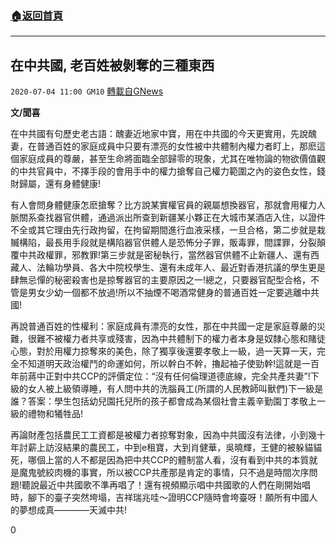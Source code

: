 ###  [:house:返回首頁](https://github.com/ourhimalayas/txt)
---

## 在中共國, 老百姓被剝奪的三種東西
`2020-07-04 11:00 GM10` [轉載自GNews](https://gnews.org/zh-hant/253987/)

**文/聞喜**

在中共國有句歷史老古語：醜妻近地家中寶，用在中共國的今天更實用，先說醜妻，在普通百姓的家庭成員中只要有漂亮的女性被中共體制內權力者盯上，那麽這個家庭成員的尊嚴，甚至生命將面臨全部歸零的現象，尤其在唯物論的物欲價值觀的中共官員中，不擇手段的會用手中的權力搶奪自己權力範圍之內的姿色女性，錢財歸屬，還有身體健康!

有人會問身體健康怎麽搶奪？比方說某實權官員的親屬想換器官，那就會用權力人脈關系查找器官供體，通過派出所查到新疆某小夥正在大城市某酒店入住，以證件不全或其它理由先行政拘留，在拘留期間進行血液采樣，一旦合格，第二步就是栽贓構陷，最長用手段就是構陷器官供體人是恐怖分子罪，販毒罪，間諜罪，分裂顛覆中共政權罪，邪教罪!第三步就是密秘執行，當然器官供體不止新疆人、還有西藏人、法輪功學員、各大中院校學生、還有未成年人、最近對香港抗議的學生更是肆無忌憚的秘密殺害也是掠奪器官的主要原因之一!總之，只要器官配型合格，不管是男女少幼一個都不放過!所以不抽煙不喝酒常健身的普通百姓一定要逃離中共國!

再說普通百姓的性權利：家庭成員有漂亮的女性，那在中共國一定是家庭尊嚴的災難，很難不被權力者共享或殘害，因為中共體制下的權力者本身是奴隸心態和賭徒心態，對於用權力掠奪來的美色，除了獨享後還要孝敬上一級，過一天算一天，完全不知道明天政治權鬥的命運如何，所以幹白不幹，擼起袖子使勁幹!這就是一百年前蔣中正對中共CCP的評價定位：“沒有任何倫理道德底線，完全共產共妻”!下級的女人被上級領導睡，有人問中共的洗腦員工(所謂的人民教師叫獸們)下一級是誰？答案：學生包括幼兒園托兒所的孩子都會成為某個社會主義辛勤園丁孝敬上一級的禮物和犧牲品!

再論財產包括農民工工資都是被權力者掠奪對象，因為中共國沒有法律，小到幾十年討薪上訪沒結果的農民工，中到e租寶，大到肖健華，吳曉輝，王健的被躲貓貓死，哪個上當的人不都是因為把中共CCP的體制當人看，沒有看到中共的本質就是魔鬼號絞肉機的事實，所以被CCP共產那是肯定的事情，只不過是時間次序問題!聽說最近中共國歌不準再唱了！還有視頻顯示唱中共國歌的人們在剛開始唱時，腳下的臺子突然垮塌，吉祥瑞兆哇～證明CCP隨時會垮臺呀！願所有中國人的夢想成真————天滅中共!



0
